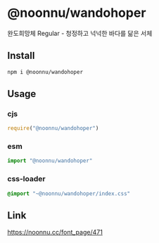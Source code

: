 # @noonnu/wandohoper
완도희망체 Regular - 청정하고 넉넉한 바다를 닮은 서체

## Install
```sh
npm i @noonnu/wandohoper
```
## Usage
### cjs
```js
require("@noonnu/wandohoper")
```
### esm
```js
import "@noonnu/wandohoper"
```
### css-loader
```css
@import "~@noonnu/wandohoper/index.css"
```

## Link
https://noonnu.cc/font_page/471